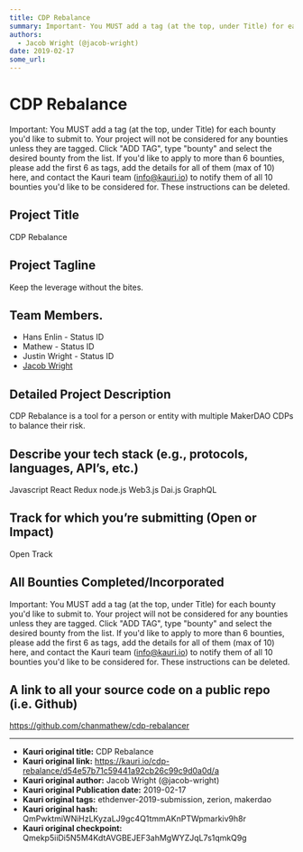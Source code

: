 ```yaml
---
title: CDP Rebalance
summary: Important- You MUST add a tag (at the top, under Title) for each bounty youd like to submit to. Your project will not be considered for any bounties unless they are tagged. Click ADD TAG, type bounty and select the desired bounty from the list. If youd like to apply to more than 6 bounties, please add the first 6 as tags, add the details for all of them (max of 10) here, and contact the Kauri team (info@kauri.io) to notify them of all 10 bounties youd like to be considered for. These instruction
authors:
  - Jacob Wright (@jacob-wright)
date: 2019-02-17
some_url: 
---
```


# CDP Rebalance



Important: You MUST add a tag (at the top, under Title) for each bounty you'd like to submit to. Your project will not be considered for any bounties unless they are tagged. Click "ADD TAG", type  "bounty" and select the desired bounty from the list. If you'd like to apply to more than 6 bounties, please add the first 6 as tags, add the details for all of them (max of 10) here, and contact the Kauri team (info@kauri.io) to notify them of all 10 bounties you'd like to be considered for. These instructions can be deleted.

## Project Title
CDP Rebalance

## Project Tagline
Keep the leverage without the bites.


## Team Members. 
 - Hans Enlin
       - Status ID
 - Mathew
       - Status ID
 - Justin Wright
       - Status ID
 - [Jacob Wright](https://get.status.im/user/0x0464182e87c0177c5e7df10a41652a5)


## Detailed Project Description
CDP Rebalance is a tool for a person or entity with multiple MakerDAO CDPs to balance their risk.


## Describe your tech stack (e.g., protocols, languages, API’s, etc.)
Javascript
React
Redux
node.js
Web3.js
Dai.js
GraphQL




## Track for which you’re submitting (Open or Impact)
Open Track


## All Bounties Completed/Incorporated

Important: You MUST add a tag (at the top, under Title) for each bounty you'd like to submit to. Your project will not be considered for any bounties unless they are tagged. Click "ADD TAG", type  "bounty" and select the desired bounty from the list. If you'd like to apply to more than 6 bounties, please add the first 6 as tags, add the details for all of them (max of 10) here, and contact the Kauri team (info@kauri.io) to notify them of all 10 bounties you'd like to be considered for. These instructions can be deleted.

## A link to all your source code on a public repo (i.e. Github)
https://github.com/chanmathew/cdp-rebalancer







---

- **Kauri original title:** CDP Rebalance
- **Kauri original link:** https://kauri.io/cdp-rebalance/d54e57b71c59441a92cb26c99c9d0a0d/a
- **Kauri original author:** Jacob Wright (@jacob-wright)
- **Kauri original Publication date:** 2019-02-17
- **Kauri original tags:** ethdenver-2019-submission, zerion, makerdao
- **Kauri original hash:** QmPwktmiWNiHzLKyzaLJ9gc4Q1tmmAKnPTWpmarkiv9h8r
- **Kauri original checkpoint:** Qmekp5iiDi5N5M4KdtAVGBEJEF3ahMgWYZJqL7s1qmkQ9g



